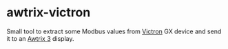 # awtrix-victron

Small tool to extract some Modbus values from [Victron](https://www.victronenergy.com) GX device and send it to an
[Awtrix 3](https://blueforcer.github.io/awtrix3) display.